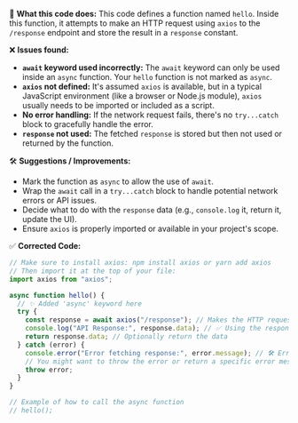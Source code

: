 📘 **What this code does:**
This code defines a function named `hello`. Inside this function, it attempts to make an HTTP request using `axios` to
the `/response` endpoint and store the result in a `response` constant.

❌ **Issues found:**

- **`await` keyword used incorrectly:** The `await` keyword can only be used inside an `async` function. Your `hello`
  function is not marked as `async`.
- **`axios` not defined:** It's assumed `axios` is available, but in a typical JavaScript environment (like a browser or
  Node.js module), `axios` usually needs to be imported or included as a script.
- **No error handling:** If the network request fails, there's no `try...catch` block to gracefully handle the error.
- **`response` not used:** The fetched `response` is stored but then not used or returned by the function.

🛠️ **Suggestions / Improvements:**

- Mark the function as `async` to allow the use of `await`.
- Wrap the `await` call in a `try...catch` block to handle potential network errors or API issues.
- Decide what to do with the `response` data (e.g., `console.log` it, return it, update the UI).
- Ensure `axios` is properly imported or available in your project's scope.

✅ **Corrected Code:**

```js
// Make sure to install axios: npm install axios or yarn add axios
// Then import it at the top of your file:
import axios from "axios";

async function hello() {
  // ✨ Added 'async' keyword here
  try {
    const response = await axios("/response"); // Makes the HTTP request
    console.log("API Response:", response.data); // ✅ Using the response data
    return response.data; // Optionally return the data
  } catch (error) {
    console.error("Error fetching response:", error.message); // 🛠️ Error handling
    // You might want to throw the error or return a specific error message here
    throw error;
  }
}

// Example of how to call the async function
// hello();
```
